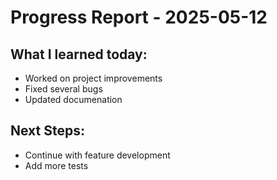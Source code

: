 # Progress Report - 2025-05-12
## What I learned today:
- Worked on project improvements
- Fixed several bugs
- Updated documenation

## Next Steps:
- Continue with feature development
- Add more tests
